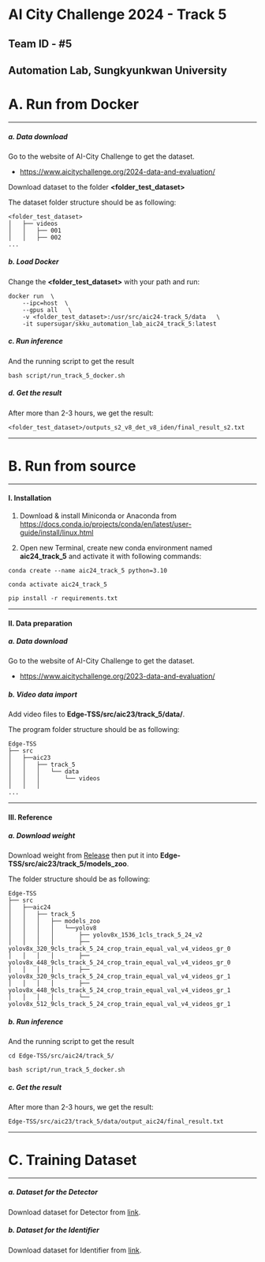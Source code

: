 # AI City Challenge 2024 - Track 5
## Team ID - #5

## Automation Lab, Sungkyunkwan University

# A. Run from Docker

---

##### a. Data download

Go to the website of AI-City Challenge to get the dataset.

- https://www.aicitychallenge.org/2024-data-and-evaluation/

Download dataset to the folder **<folder_test_dataset>**

The dataset folder structure should be as following:

```
<folder_test_dataset>
│   ├── videos
│   │   ├── 001
│   │   ├── 002
...
```

##### b. Load Docker

Change the **<folder_test_dataset>** with your path and run:

```shell
docker run  \
    --ipc=host  \
    --gpus all   \
    -v <folder_test_dataset>:/usr/src/aic24-track_5/data   \
    -it supersugar/skku_automation_lab_aic24_track_5:latest
```

##### c. Run inference

And the running script to get the result

```shell
bash script/run_track_5_docker.sh 
```

##### d. Get the result
After more than 2-3 hours, we get the result:
```
<folder_test_dataset>/outputs_s2_v8_det_v8_iden/final_result_s2.txt
```

---

# B. Run from source

---

#### I. Installation

1. Download & install Miniconda or Anaconda from https://docs.conda.io/projects/conda/en/latest/user-guide/install/linux.html


2. Open new Terminal, create new conda environment named **aic24_track_5** and activate it with following commands:

```shell
conda create --name aic24_track_5 python=3.10

conda activate aic24_track_5

pip install -r requirements.txt
```

---


#### II. Data preparation

##### a. Data download

Go to the website of AI-City Challenge to get the dataset.

- https://www.aicitychallenge.org/2023-data-and-evaluation/

##### b. Video data import

Add video files to **Edge-TSS/src/aic23/track_5/data/**.
   
The program folder structure should be as following:

```
Edge-TSS
├── src
│   ├──aic23
│   │   ├── track_5
│   │   │   └── data
│   │   │       └── videos
│   │   │  
...
```

---

#### III. Reference

##### a. Download weight 

Download weight from [Release](https://o365skku-my.sharepoint.com/:f:/g/personal/duongtran_o365_skku_edu/Eo2nfe_g62VNocpi_6mOIjsBFPbXaDiVat1C7vaJ6HLJ_g?e=e5tjcB) then put it into **Edge-TSS/src/aic23/track_5/models_zoo**.

The folder structure should be as following:
```
Edge-TSS
├── src
│   ├──aic24
│   │   ├── track_5
│   │   │   ├── models_zoo
│   │   │   │   └──yolov8
│   │   │   │       ├── yolov8x_1536_1cls_track_5_24_v2
│   │   │   │       ├── yolov8x_320_9cls_track_5_24_crop_train_equal_val_v4_videos_gr_0
│   │   │   │       ├── yolov8x_448_9cls_track_5_24_crop_train_equal_val_v4_videos_gr_0
│   │   │   │       ├── yolov8x_320_9cls_track_5_24_crop_train_equal_val_v4_videos_gr_1
│   │   │   │       ├── yolov8x_448_9cls_track_5_24_crop_train_equal_val_v4_videos_gr_1
│   │   │   │       └── yolov8x_512_9cls_track_5_24_crop_train_equal_val_v4_videos_gr_1
```

##### b. Run inference

And the running script to get the result

```shell
cd Edge-TSS/src/aic24/track_5/

bash script/run_track_5_docker.sh 
```

##### c. Get the result
After more than 2-3 hours, we get the result:
```
Edge-TSS/src/aic23/track_5/data/output_aic24/final_result.txt
```

---

# C. Training Dataset

---

##### a. Dataset for the Detector

Download dataset for Detector from [link](https://o365skku-my.sharepoint.com/:f:/g/personal/duongtran_o365_skku_edu/Eo2nfe_g62VNocpi_6mOIjsBFPbXaDiVat1C7vaJ6HLJ_g?e=e5tjcB).

##### b. Dataset for the Identifier

Download dataset for Identifier from [link](https://o365skku-my.sharepoint.com/:f:/g/personal/duongtran_o365_skku_edu/Eo2nfe_g62VNocpi_6mOIjsBFPbXaDiVat1C7vaJ6HLJ_g?e=e5tjcB).
